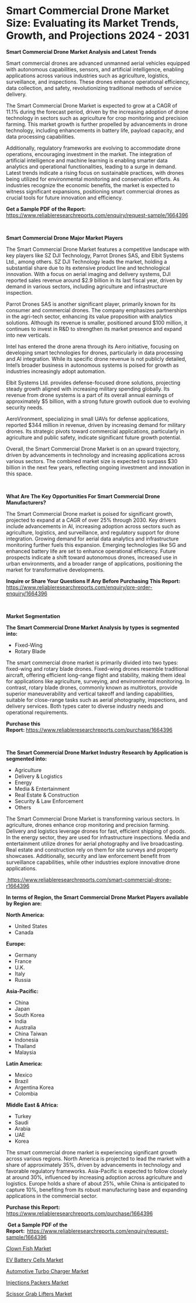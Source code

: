 <p><h1>Smart Commercial Drone Market Size: Evaluating its Market Trends, Growth, and Projections 2024 - 2031</h1></p><p><strong>Smart Commercial Drone Market Analysis and Latest Trends</strong></p>
<p><p>Smart commercial drones are advanced unmanned aerial vehicles equipped with autonomous capabilities, sensors, and artificial intelligence, enabling applications across various industries such as agriculture, logistics, surveillance, and inspections. These drones enhance operational efficiency, data collection, and safety, revolutionizing traditional methods of service delivery.</p><p>The Smart Commercial Drone Market is expected to grow at a CAGR of 11.1% during the forecast period, driven by the increasing adoption of drone technology in sectors such as agriculture for crop monitoring and precision farming. This market growth is further propelled by advancements in drone technology, including enhancements in battery life, payload capacity, and data processing capabilities.</p><p>Additionally, regulatory frameworks are evolving to accommodate drone operations, encouraging investment in the market. The integration of artificial intelligence and machine learning is enabling smarter data analytics and operational functionalities, leading to a surge in demand. Latest trends indicate a rising focus on sustainable practices, with drones being utilized for environmental monitoring and conservation efforts. As industries recognize the economic benefits, the market is expected to witness significant expansions, positioning smart commercial drones as crucial tools for future innovation and efficiency.</p></p>
<p><strong>Get a Sample PDF of the Report:&nbsp;</strong> <a href="https://www.reliableresearchreports.com/enquiry/request-sample/1664396?utm_campaign=34&utm_medium=2&utm_source=Github&utm_content=ia&utm_term=09122024&utm_id=smart-commercial-drone">https://www.reliableresearchreports.com/enquiry/request-sample/1664396</a></p>
<p>&nbsp;</p>
<p><strong>Smart Commercial Drone Major Market Players</strong></p>
<p><p>The Smart Commercial Drone Market features a competitive landscape with key players like SZ DJI Technology, Parrot Drones SAS, and Elbit Systems Ltd., among others. SZ DJI Technology leads the market, holding a substantial share due to its extensive product line and technological innovation. With a focus on aerial imaging and delivery systems, DJI reported sales revenue around $2.9 billion in its last fiscal year, driven by demand in various sectors, including agriculture and infrastructure inspection.</p><p>Parrot Drones SAS is another significant player, primarily known for its consumer and commercial drones. The company emphasizes partnerships in the agri-tech sector, enhancing its value proposition with analytics solutions. Although its revenue is smaller, positioned around $100 million, it continues to invest in R&D to strengthen its market presence and expand into new verticals.</p><p>Intel has entered the drone arena through its Aero initiative, focusing on developing smart technologies for drones, particularly in data processing and AI integration. While its specific drone revenue is not publicly detailed, Intel’s broader business in autonomous systems is poised for growth as industries increasingly adopt automation.</p><p>Elbit Systems Ltd. provides defense-focused drone solutions, projecting steady growth aligned with increasing military spending globally. Its revenue from drone systems is a part of its overall annual earnings of approximately $5 billion, with a strong future growth outlook due to evolving security needs.</p><p>AeroVironment, specializing in small UAVs for defense applications, reported $344 million in revenue, driven by increasing demand for military drones. Its strategic pivots toward commercial applications, particularly in agriculture and public safety, indicate significant future growth potential.</p><p>Overall, the Smart Commercial Drone Market is on an upward trajectory, driven by advancements in technology and increasing applications across various sectors. The combined market size is expected to surpass $30 billion in the next few years, reflecting ongoing investment and innovation in this space.</p></p>
<p>&nbsp;</p>
<p><strong>What Are The Key Opportunities For Smart Commercial Drone Manufacturers?</strong></p>
<p><p>The Smart Commercial Drone market is poised for significant growth, projected to expand at a CAGR of over 25% through 2030. Key drivers include advancements in AI, increasing adoption across sectors such as agriculture, logistics, and surveillance, and regulatory support for drone integration. Growing demand for aerial data analytics and infrastructure monitoring further fuels this expansion. Emerging technologies like 5G and enhanced battery life are set to enhance operational efficiency. Future prospects indicate a shift toward autonomous drones, increased use in urban environments, and a broader range of applications, positioning the market for transformative developments.</p></p>
<p><strong>Inquire or Share Your Questions If Any Before Purchasing This Report:</strong> <a href="https://www.reliableresearchreports.com/enquiry/pre-order-enquiry/1664396?utm_campaign=34&utm_medium=2&utm_source=Github&utm_content=ia&utm_term=09122024&utm_id=smart-commercial-drone">https://www.reliableresearchreports.com/enquiry/pre-order-enquiry/1664396</a></p>
<p>&nbsp;</p>
<p><strong>Market Segmentation</strong></p>
<p><strong>The Smart Commercial Drone Market Analysis by types is segmented into:</strong></p>
<p><ul><li>Fixed-Wing</li><li>Rotary Blade</li></ul></p>
<p><p>The smart commercial drone market is primarily divided into two types: fixed-wing and rotary blade drones. Fixed-wing drones resemble traditional aircraft, offering efficient long-range flight and stability, making them ideal for applications like agriculture, surveying, and environmental monitoring. In contrast, rotary blade drones, commonly known as multirotors, provide superior maneuverability and vertical takeoff and landing capabilities, suitable for close-range tasks such as aerial photography, inspections, and delivery services. Both types cater to diverse industry needs and operational requirements.</p></p>
<p><strong>Purchase this Report:&nbsp;</strong><a href="https://www.reliableresearchreports.com/purchase/1664396?utm_campaign=34&utm_medium=2&utm_source=Github&utm_content=ia&utm_term=09122024&utm_id=smart-commercial-drone">https://www.reliableresearchreports.com/purchase/1664396</a></p>
<p>&nbsp;</p>
<p><strong>The Smart Commercial Drone Market Industry Research by Application is segmented into:</strong></p>
<p><ul><li>Agriculture</li><li>Delivery & Logistics</li><li>Energy</li><li>Media & Entertainment</li><li>Real Estate & Construction</li><li>Security & Law Enforcement</li><li>Others</li></ul></p>
<p><p>The Smart Commercial Drone Market is transforming various sectors. In agriculture, drones enhance crop monitoring and precision farming. Delivery and logistics leverage drones for fast, efficient shipping of goods. In the energy sector, they are used for infrastructure inspections. Media and entertainment utilize drones for aerial photography and live broadcasting. Real estate and construction rely on them for site surveys and property showcases. Additionally, security and law enforcement benefit from surveillance capabilities, while other industries explore innovative drone applications.</p></p>
<p><a href="https://www.reliableresearchreports.com/smart-commercial-drone-r1664396?utm_campaign=34&utm_medium=2&utm_source=Github&utm_content=ia&utm_term=09122024&utm_id=smart-commercial-drone">&nbsp;https://www.reliableresearchreports.com/smart-commercial-drone-r1664396</a></p>
<p><strong>In terms of Region, the Smart Commercial Drone Market Players available by Region are:</strong></p>
<p>
    <p> <strong> North America: </strong>
        <ul>
            <li>United States</li>
            <li>Canada</li>
        </ul>
        </p> 
    <p> <strong> Europe: </strong>
        <ul>
            <li>Germany</li>
            <li>France</li>
            <li>U.K.</li>
            <li>Italy</li>
            <li>Russia</li>
        </ul>
        </p> 
    <p> <strong> Asia-Pacific: </strong>
        <ul>
            <li>China</li>
            <li>Japan</li>
            <li>South Korea</li>
            <li>India</li>
            <li>Australia</li>
            <li>China Taiwan</li>
            <li>Indonesia</li>
            <li>Thailand</li>
            <li>Malaysia</li>
        </ul>
        </p> 
    <p> <strong> Latin America: </strong>
        <ul>
            <li>Mexico</li>
            <li>Brazil</li>
            <li>Argentina Korea</li>
            <li>Colombia</li>
        </ul>
        </p> 
    <p> <strong> Middle East & Africa: </strong>
        <ul>
            <li>Turkey</li>
            <li>Saudi</li>
            <li>Arabia</li>
            <li>UAE</li>
            <li>Korea</li>
        </ul>
    </p>
    </p>
<p><p>The smart commercial drone market is experiencing significant growth across various regions. North America is projected to lead the market with a share of approximately 35%, driven by advancements in technology and favorable regulatory frameworks. Asia-Pacific is expected to follow closely at around 30%, influenced by increasing adoption across agriculture and logistics. Europe holds a share of about 25%, while China is anticipated to capture 10%, benefiting from its robust manufacturing base and expanding applications in the commercial sector.</p></p>
<p><strong>Purchase this Report: </strong><a href="https://www.reliableresearchreports.com/purchase/1664396?utm_campaign=34&utm_medium=2&utm_source=Github&utm_content=ia&utm_term=09122024&utm_id=smart-commercial-drone">https://www.reliableresearchreports.com/purchase/1664396</a></p>
<p>&nbsp;<strong>Get a Sample PDF of the Report:&nbsp;&nbsp;</strong><a href="https://www.reliableresearchreports.com/enquiry/request-sample/1664396?utm_campaign=34&utm_medium=2&utm_source=Github&utm_content=ia&utm_term=09122024&utm_id=smart-commercial-drone">https://www.reliableresearchreports.com/enquiry/request-sample/1664396</a></p>
<p><strong></strong></p>
<p><p><a href="https://www.linkedin.com/pulse/projecting-clown-fish-markets-rapid-growthwith-cagr-131-from-3ji4e?utm_campaign=34&utm_medium=2&utm_source=Github&utm_content=ia&utm_term=09122024&utm_id=smart-commercial-drone">Clown Fish Market</a></p><p><a href="https://www.linkedin.com/pulse/ev-battery-cells-market-size-average-cagr-111-revenue-generationkey-yr86e?utm_campaign=34&utm_medium=2&utm_source=Github&utm_content=ia&utm_term=09122024&utm_id=smart-commercial-drone">EV Battery Cells Market</a></p><p><a href="https://www.linkedin.com/pulse/automotive-turbo-charger-market-penetration-strategies-untapped-0es5e?utm_campaign=34&utm_medium=2&utm_source=Github&utm_content=ia&utm_term=09122024&utm_id=smart-commercial-drone">Automotive Turbo Charger Market</a></p><p><a href="https://github.com/AlisaRowe24/Market-Research-Report-List-1/blob/main/injections-packers-market.md?utm_campaign=34&utm_medium=2&utm_source=Github&utm_content=ia&utm_term=09122024&utm_id=smart-commercial-drone">Injections Packers Market</a></p><p><a href="https://github.com/arvelm4nthig/Market-Research-Report-List-1/blob/main/scissor-grab-lifters-market.md?utm_campaign=34&utm_medium=2&utm_source=Github&utm_content=ia&utm_term=09122024&utm_id=smart-commercial-drone">Scissor Grab Lifters Market</a></p></p>